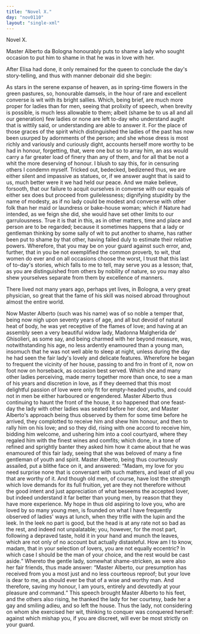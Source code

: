 ```yaml
---
title: "Novel X."
day: "nov0110"
layout: "single-xml"
---
```

<div id="nov0110" type="novella" who="pampinea"><head>Novel X.</head><argument><p><milestone id="p01100001"/>Master Alberto da Bologna honourably puts to shame a
 lady who sought occasion to put him to shame in that
 he was in love with her.</p></argument><div3 type="commentary" who="author"><p><milestone id="p01100002"/><!--(sc)-->After<!--(/sc)--> Elisa had done, it only remained for the queen to conclude
	the day's story-telling, and thus with manner debonair did she begin:</p></div3><div3 type="commentary" who="pampinea"><p><milestone id="p01100003"/>As stars in the serene expanse of heaven, as in spring-time
 flowers in the green pastures, so, honourable damsels, in the hour of
 rare and excellent converse is wit with its bright sallies. 
<milestone id="p01100004"/>Which,
 being brief, are much more proper for ladies than for men, seeing
 that prolixity of speech, when brevity is possible, is much less allowable
 to them; albeit (shame be to us all and all our generation) few
 ladies or none are left to-day who understand aught that is wittily
 said, or understanding are able to answer it. <milestone id="p01100005"/>For the place of those
 graces of the spirit which distinguished the ladies of the past has now
 been usurped by adornments of the person; and she whose dress is
 most richly and variously and curiously dight, accounts herself more
 worthy to be had in honour, forgetting, that, were one but so to
 array him, an ass would carry a far greater load of finery than any
 of them, and for all that be not a whit the more deserving of honour.
 <milestone id="p01100006"/>I blush to say this, for in censuring others I condemn myself.
 Tricked out, bedecked, bedizened thus, we are either silent and
 impassive as statues, or, if we answer aught that is said to us, much
 better were it we had held our peace. And we make believe,
 forsooth, that our failure to acquit ourselves in converse with our
 equals of either sex does but proceed from guilelessness; dignifying
 stupidity by the name of modesty, as if no lady could be modest and
 converse with other folk than her maid or laundress or bake-house
 <pb n="62"/>woman; which if Nature had intended, as we feign she did, she would
 have set other limits to our garrulousness. 
<milestone id="p01100007"/>True it is that in this, as
 in other matters, time and place and person are to be regarded;
 because it sometimes happens that a lady or gentleman thinking by
 some sally of wit to put another to shame, has rather been put to
 shame by that other, having failed duly to estimate their relative
 powers. <milestone id="p01100008"/>Wherefore, that you may be on your guard against such
 error, and, further, that in you be not exemplified the common
 proverb, to wit, that women do ever and on all occasions choose the
 worst, I trust that this last of to-day's stories, which falls to me to
 tell, may serve you as a lesson; that, as you are distinguished from
 others by nobility of nature, so you may also shew yourselves
 separate from them by excellence of manners.</p></div3><p><milestone id="p01100009"/>There lived not many years ago, perhaps yet lives, in Bologna, a
 very great physician, so great that the fame of his skill was noised
 abroad throughout almost the entire world.</p><p>Now Master Alberto (such was his name) was of so noble a
 temper that, <milestone id="p01100010"/>being now nigh upon seventy years of age, and all but
 devoid of natural heat of body, he was yet receptive of the flames of
 love; and having at an assembly seen a very beautiful widow lady,
 Madonna Malgherida de' Ghisolieri, as some say, and being charmed
 with her beyond measure, was, notwithstanding his age, no less
 ardently enamoured than a young man, insomuch that he was not
 well able to sleep at night, unless during the day he had seen the fair
 lady's lovely and delicate features. <milestone id="p01100011"/>Wherefore he began to frequent
 the vicinity of her house, passing to and fro in front of it, now on
 foot now on horseback, as occasion best served. 
<milestone id="p01100012"/>Which she and many
 other ladies perceiving, made merry together more than once, to see
 a man of his years and discretion in love, as if they deemed that this
 most delightful passion of love were only fit for empty-headed youths,
 and could not in men be either harboured or engendered. 
<milestone id="p01100013"/>Master Alberto thus continuing to haunt the front of the house, it so
 happened that one feast-day the lady with other ladies was seated
 before her door, and Master Alberto's approach being thus observed
 by them for some time before he arrived, they complotted to receive
 him and shew him honour, and then to rally him on his love; 
<milestone id="p01100014"/>and so they did, rising with one accord to receive him, bidding him
 welcome, and ushering him into a cool courtyard, where they regaled
 <pb n="63"/>him with the finest wines and comfits; which done, in a tone of
 refined and sprightly banter they asked him how it came about that
 he was enamoured of this fair lady, seeing that she was beloved of
 many a fine gentleman of youth and spirit. 
<milestone id="p01100015"/>Master Alberto, being
 thus courteously assailed, put a blithe face on it, and answered:
 <q direct="unspecified">Madam, my love for you need surprise none that is conversant
 with such matters, and least of all you that are worthy of it. 
<milestone id="p01100016"/>And though old men, of course, have lost the strength which love demands
 for its full fruition, yet are they not therefore without the
 good intent and just appreciation of what beseems the accepted lover,
 but indeed understand it far better than young men, by reason that
 they have more experience. 
<milestone id="p01100017"/>My hope in thus old aspiring to love
 you, who are loved by so many young men, is founded on what I
 have frequently observed of ladies' ways at lunch, when they trifle
 with the lupin and the leek. In the leek no part is good, but the
 head is at any rate not so bad as the rest, and indeed not unpalatable;
 you, however, for the most part, following a depraved taste, hold it in
 your hand and munch the leaves, which are not only of no account
 but actually distasteful. <milestone id="p01100018"/>How am I to know, madam, that in your
 selection of lovers, you are not equally eccentric? In which case I
 should be the man of your choice, and the rest would be cast aside.</q>
<milestone id="p01100019"/>Whereto the gentle lady, somewhat shame-stricken, as were also her
 fair friends, thus made answer: <q direct="unspecified">Master Alberto, our presumption
 has received from you a most just and no less courteous reproof; but
 your love is dear to me, as should ever be that of a wise and worthy
 man. And therefore, saving my honour, I am yours, entirely and
 devotedly at your pleasure and command.</q>
<milestone id="p01100020"/>This speech brought
 Master Alberto to his feet, and the others also rising, he thanked the
 lady for her courtesy, bade her a gay and smiling adieu, and so
 left the house. Thus the lady, not considering on whom she exercised
 her wit, thinking to conquer was conquered herself: against
 which mishap you, if you are discreet, will ever be most strictly on
 your guard.</p></div>